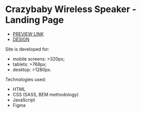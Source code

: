 # Crazybaby Wireless Speaker - Landing Page

- [PREVIEW LINK](https://vinniej-2k20.github.io/Crazybaby-Speaker-Landing-page/)
- [DESIGN](https://www.figma.com/file/5jdcVOv7NiA0l0HGfqEyHC/%E2%84%9611-(kickstarter)-(Copy)?node-id=0%3A1)

Site is developed for:
- mobile screens: >320px;
- tablets: >768px;
- desktop: >1280px.

Technologies used:
- HTML
- CSS (SASS, BEM methodology)
- JavaScript
- Figma
